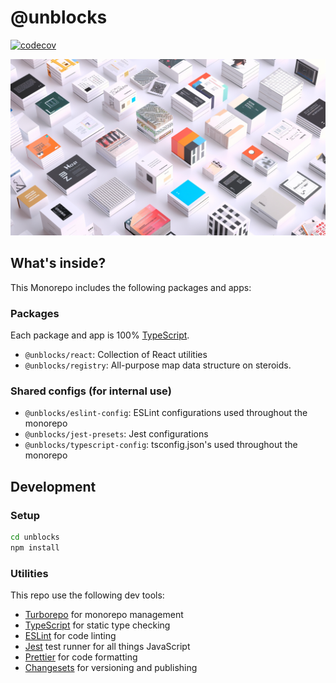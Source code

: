 # @unblocks

[![codecov](https://codecov.io/gh/kristw/unblocks/graph/badge.svg?token=UKWMR5LJUH)](https://codecov.io/gh/kristw/unblocks)

![unblocks](./assets/unblocks_poster.png)

## What's inside?

This Monorepo includes the following packages and apps:

### Packages

Each package and app is 100% [TypeScript](https://www.typescriptlang.org/).

- `@unblocks/react`: Collection of React utilities
- `@unblocks/registry`: All-purpose map data structure on steroids.

### Shared configs (for internal use)

- `@unblocks/eslint-config`: ESLint configurations used throughout the monorepo
- `@unblocks/jest-presets`: Jest configurations
- `@unblocks/typescript-config`: tsconfig.json's used throughout the monorepo

## Development

### Setup

```sh
cd unblocks
npm install
```

### Utilities

This repo use the following dev tools:

- [Turborepo](https://turbo.build/) for monorepo management
- [TypeScript](https://www.typescriptlang.org/) for static type checking
- [ESLint](https://eslint.org/) for code linting
- [Jest](https://jestjs.io) test runner for all things JavaScript
- [Prettier](https://prettier.io) for code formatting
- [Changesets](https://github.com/changesets/changesets) for versioning and publishing
